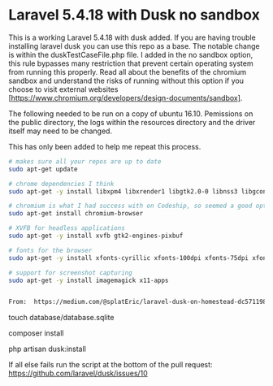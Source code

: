 # Laravel 5.4.18 with Dusk no sandbox

This is a working Laravel 5.4.18 with dusk added.  If you are having trouble installing laravel dusk you can use this repo as a base.  The notable change is within the duskTestCaseFile.php file.  I added in the no sandbox option, this rule bypasses many restriction that prevent certain operating system from running this properly.  Read all about the benefits of the chromium sandbox and understand the risks of running without this option if you choose to visit external websites [https://www.chromium.org/developers/design-documents/sandbox].

The following needed to be run on a copy of ubuntu 16.10.  Pemissions on the public directory, the logs within the resources directory and the driver itself may need to be changed.

This has only been added to help me repeat this process.

```sh
# makes sure all your repos are up to date
sudo apt-get update

# chrome dependencies I think
sudo apt-get -y install libxpm4 libxrender1 libgtk2.0-0 libnss3 libgconf-2-4

# chromium is what I had success with on Codeship, so seemed a good option
sudo apt-get install chromium-browser

# XVFB for headless applications
sudo apt-get -y install xvfb gtk2-engines-pixbuf

# fonts for the browser
sudo apt-get -y install xfonts-cyrillic xfonts-100dpi xfonts-75dpi xfonts-base xfonts-scalable

# support for screenshot capturing
sudo apt-get -y install imagemagick x11-apps


From:  https://medium.com/@splatEric/laravel-dusk-on-homestead-dc5711987595
```

touch database/database.sqlite

composer install

php artisan dusk:install

If all else fails run the script at the bottom of the pull request:
https://github.com/laravel/dusk/issues/10




